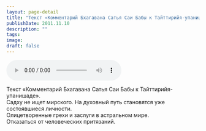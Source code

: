 ```yaml
---
layout: page-detail
title: "Текст «Комментарий Бхагавана Сатья Саи Бабы к Тайттирийя-упанишаде»"
publishDate: 2011.11.10
description: ""
tags:
image:
draft: false
---
```


<audio title="2011.11.10 - Текст «Комментарий Бхагавана Сатья Саи Бабы к Тайттирийя-упанишаде».mp3" src="https://filer-api.advayta.org/v1.0/public/files/73426" controls=""></audio>

 Текст «Комментарий Бхагавана Сатья Саи Бабы к Тайттирийя-упанишаде».  
 Садху не ищет мирского. На духовный путь становятся уже состоявшиеся личности.  
 Олицетворенные грехи и заслуги в астральном мире.  
 Отказаться от человеческих притязаний.  

  

